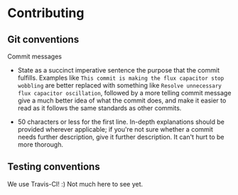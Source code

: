 # Contributing

## Git conventions

Commit messages

- State as a succinct imperative sentence the purpose that the commit fulfills. Examples like `This commit is making the flux capacitor stop wobbling` are better replaced with something like `Resolve unnecessary flux capacitor oscillation`, followed by a more telling commit message give a much better idea of what the commit does, and make it easier to read as it follows the same standards as other commits.

- 50 characters or less for the first line. In-depth explanations should be provided wherever applicable; if you're not sure whether a commit needs further description, give it further description. It can't hurt to be more thorough.

## Testing conventions

We use Travis-CI! :) Not much here to see yet.